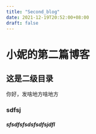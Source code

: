 ```yaml
---
title: "Second_blog"
date: 2021-12-19T20:52:00+08:00
draft: false
---
```


# 小妮的第二篇博客

## 这是二级目录

你好，发啥地方啥地方

### sdfsj

##### sfsdfsfsdsfsdfsjdfl

